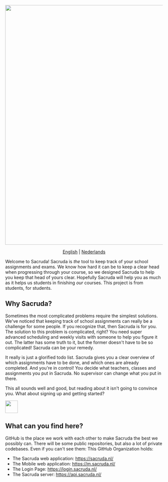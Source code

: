 <div align="center">
  
<p align="center">
    <a href="https://izk-arcos.nl/" target="_blank" rel="noopener">
        <img src="https://github.com/user-attachments/assets/d2568ec8-fa4c-49ce-b446-2ec47c479df6" width="768px"/>
    </a>
</p>

[English](README.md) | [Nederlands](LEESMIJ.md)

</div>

Welcome to Sacruda! Sacruda is _the_ tool to keep track of your school assignments and exams. We know how hard it can be to keep a clear head when progressing through your course, so we designed Sacruda to help you keep that head of yours clear. Hopefully Sacruda will help you as much as it helps us students in finishing _our_ courses. This project is from students, for students.

## Why Sacruda?

Sometimes the most complicated problems require the simplest solutions. We've noticed that keeping track of school assignments can really be a challenge for some people. If you recognize that, then Sacruda is for you. The solution to this problem is complicated, right? You need super advanced scheduling and weekly visits with someone to help you figure it out. The latter has some truth to it, but the former doesn't have to be so complicated! Sacruda can be your remedy.

It really is just a glorified todo list. Sacruda gives you a clear overview of which assignments have to be done, and which ones are already completed. And you're in control! You decide what teachers, classes and assignments you put in Sacruda. No supervisor can change what you put in there.

This all sounds well and good, but reading about it isn't going to convince you. What about signing up and getting started?

<a href="https://login.sacruda.nl/" target="_blank" rel="noopener">
    <img src="https://github.com/user-attachments/assets/a5ce53f8-1ca7-4d6e-83a1-af7649dac14a" height="40px"/>
</a>

## What can you find here?

GitHub is the place we work with each other to make Sacruda the best we possibly can. There will be some public repositories, but also a lot of private codebases. Even if you can't see them: This GitHub Organization holds:

- The Sacruda web application: https://sacruda.nl/
- The Mobile web application: https://m.sacruda.nl/
- The Login Page: https://login.sacruda.nl/
- The Sacruda server: https://api.sacruda.nl/
